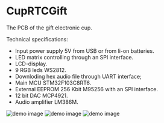 # CupRTCGift
The PCB of the gift electronic cup.

Technical specifications:

- Input power supply 5V from USB or from li-on batteries.
- LED matrix controlling through an SPI interface.
- LCD-display.
- 9 RGB leds WS2812.
- Downloding hex audio file through UART interface;
- Main MCU STM32F103C8RT6.
- External EEPROM 256 Kbit M95256 with an SPI interface.
- 12 bit DAC MCP4921.
- Audio amplifier LM386M.

![demo image](https://github.com/VasiliyPodlesniy/PhotoForRepositories/blob/master/CupGift.jpg)
![demo image](https://github.com/VasiliyPodlesniy/PhotoForRepositories/blob/master/Cup1.PNG)
![demo image](https://github.com/VasiliyPodlesniy/PhotoForRepositories/blob/master/Cup2.PNG)
